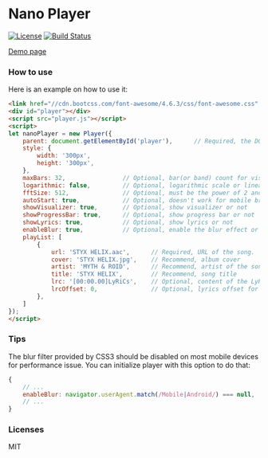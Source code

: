 Nano Player
===========

[![License](https://img.shields.io/github/license/mashape/apistatus.svg?maxAge=2592000)](LICENSE)
[![Build Status](https://travis-ci.org/ntzyz/nano-player.svg?branch=master)](https://travis-ci.org/ntzyz/nano-player)

[Demo page](https://dev.cczu.edu.cn/~ntzyz/)

### How to use

Here is an example on how to use it:

``` html
<link href="//cdn.bootcss.com/font-awesome/4.6.3/css/font-awesome.css" rel="stylesheet">
<div id="player"></div>
<script src="player.js"></script>
<script>
let nanoPlayer = new Player({
    parent: document.getElementById('player'),      // Required, the DOM element of container for our player
    style: {
        width: '300px',
        height: '300px',
    },
    maxBars: 32,                // Optional, bar(or band) count for visualizer
    logarithmic: false,         // Optional, logarithmic scale or linear scale
    fftSize: 512,               // Optional, must be the power of 2 and between 32 and 32768
    autoStart: true,            // Optional, doesn't work for mobile browser
    showVisualizer: true,       // Optional, show visualizer or not
    showProgressBar: true,      // Optional, show progress bar or not
    showLyrics: true,           // Optional, show lyrics or not
    enableBlur: true,           // Optional, enable the blur effect or not
    playList: [
        {
            url: 'STYX HELIX.aac',      // Required, URL of the song.
            cover: 'STYX HELIX.jpg',    // Recommend, album cover 
            artist: 'MYTH & ROID',      // Recommend, artist of the song.
            title: 'STYX HELIX',        // Recommend, song title
            lrc: '[00:00.00]LyRiCs',    // Optional, content of the LyRiCs file.
            lrcOffset: 0,               // Optional, lyrics offset for this song.
        },
    ]
});
</script>
```

### Tips
The blur filter provided by CSS3 should be disabled on most mobile devices for performance issue. You can initialize player with this option to do that:
``` JavaScript
{
    // ...
    enableBlur: navigator.userAgent.match(/Mobile|Android/) === null,
    // ...
}
```

### Licenses

MIT
